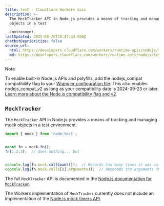 ```yaml
---
title: test · Cloudflare Workers docs
description: >-
  The MockTracker API in Node.js provides a means of tracking and managing mock
  objects in a test

  environment.
lastUpdated: 2025-08-20T18:47:44.000Z
chatbotDeprioritize: false
source_url:
  html: https://developers.cloudflare.com/workers/runtime-apis/nodejs/test/
  md: https://developers.cloudflare.com/workers/runtime-apis/nodejs/test/index.md
---
```


Note

To enable built-in Node.js APIs and polyfills, add the nodejs\_compat compatibility flag to your [Wrangler configuration file](https://developers.cloudflare.com/workers/wrangler/configuration/). This also enables nodejs\_compat\_v2 as long as your compatibility date is 2024-09-23 or later. [Learn more about the Node.js compatibility flag and v2](https://developers.cloudflare.com/workers/configuration/compatibility-flags/#nodejs-compatibility-flag).

## `MockTracker`

The `MockTracker` API in Node.js provides a means of tracking and managing mock objects in a test environment.

```js
import { mock } from 'node:test';


const fn = mock.fn();
fn(1,2,3);  // does nothing... but


console.log(fn.mock.callCount());  // Records how many times it was called
console.log(fn.mock.calls[0].arguments));  // Recoreds the arguments that were passed each call
```

The full `MockTracker` API is documented in the [Node.js documentation for `MockTracker`](https://nodejs.org/docs/latest/api/test.html#class-mocktracker).

The Workers implementation of `MockTracker` currently does not include an implementation of the [Node.js mock timers API](https://nodejs.org/docs/latest/api/test.html#class-mocktimers).
